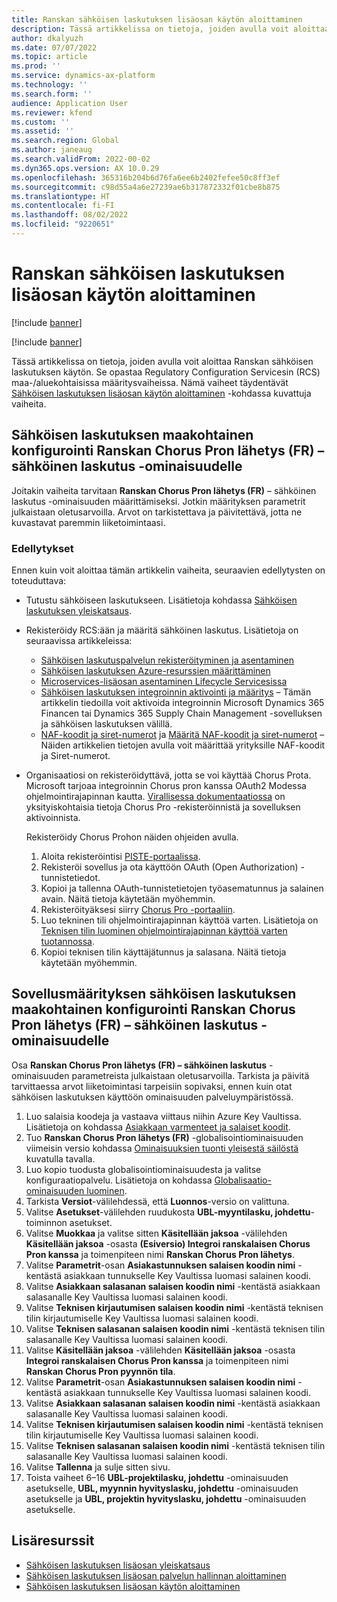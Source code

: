```yaml
---
title: Ranskan sähköisen laskutuksen lisäosan käytön aloittaminen
description: Tässä artikkelissa on tietoja, joiden avulla voit aloittaa Ranskan sähköisen laskutuksen lisäosan käytön.
author: dkalyuzh
ms.date: 07/07/2022
ms.topic: article
ms.prod: ''
ms.service: dynamics-ax-platform
ms.technology: ''
ms.search.form: ''
audience: Application User
ms.reviewer: kfend
ms.custom: ''
ms.assetid: ''
ms.search.region: Global
ms.author: janeaug
ms.search.validFrom: 2022-00-02
ms.dyn365.ops.version: AX 10.0.29
ms.openlocfilehash: 365316b204b6d76fa6ee6b2402fefee50c8ff3ef
ms.sourcegitcommit: c98d55a4a6e27239ae6b317872332f01cbe8b875
ms.translationtype: HT
ms.contentlocale: fi-FI
ms.lasthandoff: 08/02/2022
ms.locfileid: "9220651"
---
```

# <a name="get-started-with-the-electronic-invoicing-add-on-for-france"></a>Ranskan sähköisen laskutuksen lisäosan käytön aloittaminen

[!include [banner](../includes/banner.md)]

[!include [banner](../includes/preview-banner.md)]

Tässä artikkelissa on tietoja, joiden avulla voit aloittaa Ranskan sähköisen laskutuksen käytön. Se opastaa Regulatory Configuration Servicesin (RCS) maa-/aluekohtaisissa määritysvaiheissa. Nämä vaiheet täydentävät [Sähköisen laskutuksen lisäosan käytön aloittaminen](e-invoicing-get-started.md) -kohdassa kuvattuja vaiheita.

## <a name="country-specific-configuration-for-french-chorus-pro-submission-fr-electronic-invoicing-feature"></a>Sähköisen laskutuksen maakohtainen konfigurointi Ranskan Chorus Pron lähetys (FR) – sähköinen laskutus -ominaisuudelle

Joitakin vaiheita tarvitaan **Ranskan Chorus Pron lähetys (FR)** – sähköinen laskutus -ominaisuuden määrittämiseksi. Jotkin määrityksen parametrit julkaistaan oletusarvoilla. Arvot on tarkistettava ja päivitettävä, jotta ne kuvastavat paremmin liiketoimintaasi.

### <a name="prerequisites"></a>Edellytykset

Ennen kuin voit aloittaa tämän artikkelin vaiheita, seuraavien edellytysten on toteuduttava:

- Tutustu sähköiseen laskutukseen. Lisätietoja kohdassa [Sähköisen laskutuksen yleiskatsaus](e-invoicing-service-overview.md).
- Rekisteröidy RCS:ään ja määritä sähköinen laskutus. Lisätietoja on seuraavissa artikkeleissa:

    - [Sähköisen laskutuspalvelun rekisteröityminen ja asentaminen](e-invoicing-sign-up-install.md)
    - [Sähköisen laskutuksen Azure-resurssien määrittäminen](e-invoicing-set-up-azure-resources.md)
    - [Microservices-lisäosan asentaminen Lifecycle Servicesissa](e-invoicing-install-add-in-microservices-lcs.md)
    - [Sähköisen laskutuksen integroinnin aktivointi ja määritys](e-invoicing-activate-setup-integration.md) – Tämän artikkelin tiedoilla voit aktivoida integroinnin Microsoft Dynamics 365 Financen tai Dynamics 365 Supply Chain Management -sovelluksen ja sähköisen laskutuksen välillä.
    - [NAF-koodit ja siret-numerot](emea-fra-naf-codes-siret-numbers.md) ja [Määritä NAF-koodit ja siret-numerot](tasks/fr-00003-naf-codes-siret-numbers.md) – Näiden artikkelien tietojen avulla voit määrittää yrityksille NAF-koodit ja Siret-numerot. 

- Organisaatiosi on rekisteröidyttävä, jotta se voi käyttää Chorus Prota. Microsoft tarjoaa integroinnin Chorus pron kanssa OAuth2 Modessa ohjelmointirajapinnan kautta. [Virallisessa dokumentaatiossa](https://communaute.chorus-pro.gouv.fr/documentation/help-for-api-developers-in-oauth2-mode/) on yksityiskohtaisia tietoja Chorus Pro -rekisteröinnistä ja sovelluksen aktivoinnista.

    Rekisteröidy Chorus Prohon näiden ohjeiden avulla.

    1. Aloita rekisteröintisi [PISTE-portaalissa](https://piste.gouv.fr/en/component/apiportal/registration). 
    2. Rekisteröi sovellus ja ota käyttöön OAuth (Open Authorization) -tunnistetiedot.
    3. Kopioi ja tallenna OAuth-tunnistetietojen työasematunnus ja salainen avain. Näitä tietoja käytetään myöhemmin.
    4. Rekisteröityäksesi siirry [Chorus Pro -portaaliin](https://portail.chorus-pro.gouv.fr/aife_csm/?id=aife_enrollment). 
    5. Luo tekninen tili ohjelmointirajapinnan käyttöä varten. Lisätietoja on [Teknisen tilin luominen ohjelmointirajapinnan käyttöä varten tuotannossa](https://communaute.chorus-pro.gouv.fr/documentation/creation-of-a-technical-account-for-an-api-access-in-production/).
    6. Kopioi teknisen tilin käyttäjätunnus ja salasana. Näitä tietoja käytetään myöhemmin.

## <a name="country-specific-configuration-of-the-application-setup-for-the-french-chorus-pro-submission-fr-electronic-invoicing-feature"></a>Sovellusmäärityksen sähköisen laskutuksen maakohtainen konfigurointi Ranskan Chorus Pron lähetys (FR) – sähköinen laskutus -ominaisuudelle

Osa **Ranskan Chorus Pron lähetys (FR) – sähköinen laskutus** -ominaisuuden parametreista julkaistaan oletusarvoilla. Tarkista ja päivitä tarvittaessa arvot liiketoimintasi tarpeisiin sopivaksi, ennen kuin otat sähköisen laskutuksen käyttöön ominaisuuden palveluympäristössä.

1. Luo salaisia koodeja ja vastaava viittaus niihin Azure Key Vaultissa. Lisätietoja on kohdassa [Asiakkaan varmenteet ja salaiset koodit](e-invoicing-customer-certificates-secrets.md).
2. Tuo **Ranskan Chorus Pron lähetys (FR)** -globalisointiominaisuuden viimeisin versio kohdassa [Ominaisuuksien tuonti yleisestä säilöstä](e-invoicing-import-feature-global-repository.md) kuvatulla tavalla.
3. Luo kopio tuodusta globalisointiominaisuudesta ja valitse konfiguraatiopalvelu. Lisätietoja on kohdassa [Globalisaatio-ominaisuuden luominen](e-invoicing-create-new-globalization-feature.md).
4. Tarkista **Versiot**-välilehdessä, että **Luonnos**-versio on valittuna.
5. Valitse **Asetukset**-välilehden ruudukosta **UBL-myyntilasku, johdettu**-toiminnon asetukset.
6. Valitse **Muokkaa** ja valitse sitten **Käsitellään jaksoa** -välilehden **Käsitellään jaksoa** -osasta **(Esiversio) Integroi ranskalaisen Chorus Pron kanssa** ja toimenpiteen nimi **Ranskan Chorus Pron lähetys**.
7. Valitse **Parametrit**-osan **Asiakastunnuksen salaisen koodin nimi** -kentästä asiakkaan tunnukselle Key Vaultissa luomasi salainen koodi.
8. Valitse **Asiakkaan salasanan salaisen koodin nimi** -kentästä asiakkaan salasanalle Key Vaultissa luomasi salainen koodi.
9. Valitse **Teknisen kirjautumisen salaisen koodin nimi** -kentästä teknisen tilin kirjautumiselle Key Vaultissa luomasi salainen koodi.
10. Valitse **Teknisen salasanan salaisen koodin nimi** -kentästä teknisen tilin salasanalle Key Vaultissa luomasi salainen koodi.
11. Valitse **Käsitellään jaksoa** -välilehden **Käsitellään jaksoa** -osasta **Integroi ranskalaisen Chorus Pron kanssa** ja toimenpiteen nimi **Ranskan Chorus Pron pyynnön tila**.
12. Valitse **Parametrit**-osan **Asiakastunnuksen salaisen koodin nimi** -kentästä asiakkaan tunnukselle Key Vaultissa luomasi salainen koodi.
13. Valitse **Asiakkaan salasanan salaisen koodin nimi** -kentästä asiakkaan salasanalle Key Vaultissa luomasi salainen koodi.
14. Valitse **Teknisen kirjautumisen salaisen koodin nimi** -kentästä teknisen tilin kirjautumiselle Key Vaultissa luomasi salainen koodi.
15. Valitse **Teknisen salasanan salaisen koodin nimi** -kentästä teknisen tilin salasanalle Key Vaultissa luomasi salainen koodi.
16. Valitse **Tallenna** ja sulje sitten sivu.
17. Toista vaiheet 6–16 **UBL-projektilasku, johdettu** -ominaisuuden asetukselle, **UBL, myynnin hyvityslasku, johdettu** -ominaisuuden asetukselle ja **UBL, projektin hyvityslasku, johdettu** -ominaisuuden asetukselle.

## <a name="additional-resources"></a>Lisäresurssit

- [Sähköisen laskutuksen lisäosan yleiskatsaus](e-invoicing-service-overview.md)
- [Sähköisen laskutuksen lisäosan palvelun hallinnan aloittaminen](e-invoicing-get-started-service-administration.md)
- [Sähköisen laskutuksen lisäosan käytön aloittaminen](e-invoicing-get-started.md)
